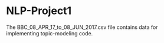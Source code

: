 # NLP-Project1
The BBC_08_APR_17_to_08_JUN_2017.csv file contains data for implementing topic-modeling code.
